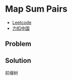 # Map Sum Pairs

- [Leetcode](https://leetcode.com/problems/map-sum-pairs)
- [力扣中国](https://leetcode.cn/problems/map-sum-pairs)

## Problem

[](desc.md ':include')

## Solution

前缀树

[](solution.cpp ':include :type=code cpp')
